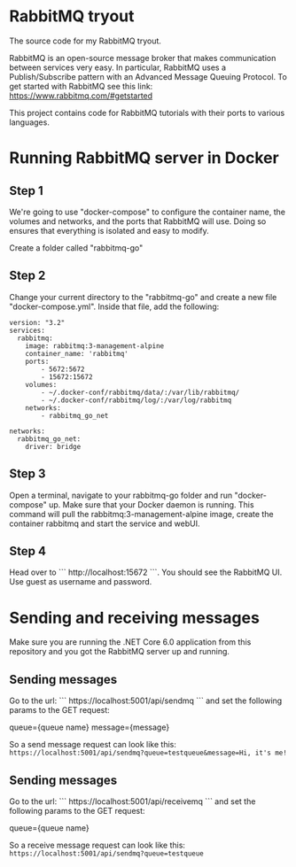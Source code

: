 # RabbitMQ tryout
The source code for my RabbitMQ tryout.

RabbitMQ is an open-source message broker that makes communication between services very easy. In particular, RabbitMQ uses a Publish/Subscribe pattern with an Advanced Message Queuing Protocol. To get started with RabbitMQ see this link: https://www.rabbitmq.com/#getstarted

This project contains code for RabbitMQ tutorials with their ports to various languages.

# Running RabbitMQ server in Docker

<h2>Step 1</h2>
We're going to use "docker-compose" to configure the container name, the volumes and networks, and the ports that RabbitMQ will use. Doing so ensures that everything is isolated and easy to modify.

Create a folder called "rabbitmq-go"

<h2>Step 2</h2>
Change your current directory to the "rabbitmq-go" and create a new file "docker-compose.yml". Inside that file, add the following:

``` 
version: "3.2"
services:
  rabbitmq:
    image: rabbitmq:3-management-alpine
    container_name: 'rabbitmq'
    ports:
        - 5672:5672
        - 15672:15672
    volumes:
        - ~/.docker-conf/rabbitmq/data/:/var/lib/rabbitmq/
        - ~/.docker-conf/rabbitmq/log/:/var/log/rabbitmq
    networks:
        - rabbitmq_go_net

networks:
  rabbitmq_go_net:
    driver: bridge
```

<h2>Step 3</h2>
Open a terminal, navigate to your rabbitmq-go folder and run "docker-compose" up. Make sure that your Docker daemon is running.
This command will pull the rabbitmq:3-management-alpine image, create the container rabbitmq and start the service and webUI.

<h2>Step 4</h2>
Head over to ``` http://localhost:15672 ```. You should see the RabbitMQ UI. Use guest as username and password.

# Sending and receiving messages

Make sure you are running the .NET Core 6.0 application from this repository and you got the RabbitMQ server up and running.

<h2>Sending messages</h2>
Go to the url: ``` https://localhost:5001/api/sendmq ``` and set the following params to the GET request:

queue={queue name}
message={message}

So a send message request can look like this: ``` https://localhost:5001/api/sendmq?queue=testqueue&message=Hi, it's me! ```

<h2>Sending messages</h2>
Go to the url: ``` https://localhost:5001/api/receivemq ``` and set the following params to the GET request:

queue={queue name}

So a receive message request can look like this: ``` https://localhost:5001/api/sendmq?queue=testqueue ```




